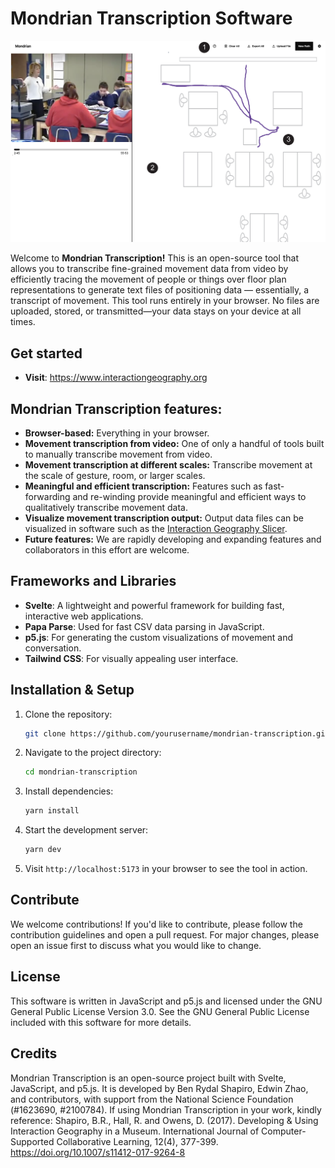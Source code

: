 # Mondrian Transcription Software

![repo](./docs/images/cover.png)

Welcome to **Mondrian Transcription!** This is an open-source tool that allows you to transcribe fine-grained movement data from video by efficiently tracing the movement of people or things over floor plan representations to generate text files of positioning data — essentially, a transcript of movement. This tool runs entirely in your browser. No files are uploaded, stored, or transmitted—your data stays on your device at all times.

## Get started

- **Visit**: https://www.interactiongeography.org

## Mondrian Transcription features:

- **Browser-based:** Everything in your browser.
- **Movement transcription from video:** One of only a handful of tools built to manually transcribe movement from video.
- **Movement transcription at different scales:** Transcribe movement at the scale of gesture, room, or larger scales.
- **Meaningful and efficient transcription:** Features such as fast-forwarding and re-winding provide meaningful and efficient ways to qualitatively transcribe movement data.
- **Visualize movement transcription output:** Output data files can be visualized in software such as the [Interaction Geography Slicer](https://www.interactiongeography.org).
- **Future features:** We are rapidly developing and expanding features and collaborators in this effort are welcome.

## Frameworks and Libraries

- **Svelte**: A lightweight and powerful framework for building fast, interactive web applications.
- **Papa Parse**: Used for fast CSV data parsing in JavaScript.
- **p5.js**: For generating the custom visualizations of movement and conversation.
- **Tailwind CSS**: For visually appealing user interface.

## Installation & Setup

1. Clone the repository:

    ```bash
    git clone https://github.com/yourusername/mondrian-transcription.git
    ```

2. Navigate to the project directory:

    ```bash
    cd mondrian-transcription
    ```

3. Install dependencies:

    ```bash
    yarn install
    ```

4. Start the development server:

    ```bash
    yarn dev
    ```

5. Visit `http://localhost:5173` in your browser to see the tool in action.

## Contribute

We welcome contributions! If you'd like to contribute, please follow the contribution guidelines and open a pull request. For major changes, please open an issue first to discuss what you would like to change.

## License

This software is written in JavaScript and p5.js and licensed under the GNU General Public License Version 3.0. See the GNU General Public License included with this software for more details.

## Credits

Mondrian Transcription is an open-source project built with Svelte, JavaScript, and p5.js. It is developed by Ben Rydal Shapiro, Edwin Zhao, and contributors, with support from the National Science Foundation (#1623690, #2100784). If using Mondrian Transcription in your work, kindly reference: Shapiro, B.R., Hall, R. and Owens, D. (2017). Developing & Using Interaction Geography in a Museum. International Journal of Computer-Supported Collaborative Learning, 12(4), 377-399. https://doi.org/10.1007/s11412-017-9264-8
